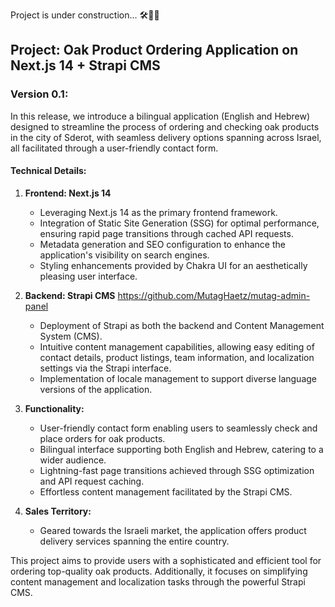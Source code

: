 Project is under construction... 🛠️👷‍♂️

## Project: Oak Product Ordering Application on Next.js 14 + Strapi CMS

### Version 0.1:

In this release, we introduce a bilingual application (English and Hebrew)
designed to streamline the process of ordering and checking oak products in the
city of Sderot, with seamless delivery options spanning across Israel, all
facilitated through a user-friendly contact form.

#### Technical Details:

1. **Frontend: Next.js 14**

   - Leveraging Next.js 14 as the primary frontend framework.
   - Integration of Static Site Generation (SSG) for optimal performance,
     ensuring rapid page transitions through cached API requests.
   - Metadata generation and SEO configuration to enhance the application's
     visibility on search engines.
   - Styling enhancements provided by Chakra UI for an aesthetically pleasing
     user interface.

2. **Backend: Strapi CMS** https://github.com/MutagHaetz/mutag-admin-panel

   - Deployment of Strapi as both the backend and Content Management System
     (CMS).
   - Intuitive content management capabilities, allowing easy editing of contact
     details, product listings, team information, and localization settings via
     the Strapi interface.
   - Implementation of locale management to support diverse language versions of
     the application.

3. **Functionality:**

   - User-friendly contact form enabling users to seamlessly check and place
     orders for oak products.
   - Bilingual interface supporting both English and Hebrew, catering to a wider
     audience.
   - Lightning-fast page transitions achieved through SSG optimization and API
     request caching.
   - Effortless content management facilitated by the Strapi CMS.

4. **Sales Territory:**
   - Geared towards the Israeli market, the application offers product delivery
     services spanning the entire country.

This project aims to provide users with a sophisticated and efficient tool for
ordering top-quality oak products. Additionally, it focuses on simplifying
content management and localization tasks through the powerful Strapi CMS.
